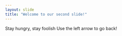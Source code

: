 ```yaml
---
layout: slide
title: "Welcome to our second slide!"
---
```

Stay hungry, stay foolish
Use the left arrow to go back!
